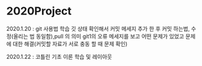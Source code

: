 # 2020Project
2020.1.20 : git 사용법 학습 깃 상태 확인해서 커밋 메세지 추가 한 후 커밋 하는법, 수정(올리는 법 동일함),pull 의 의미 git1의 오류 메세지를 보고 어떤 문제가 있었고 문제에 대한 해결(커밋할 자료가 서로 충동 할 때 문제 확인) 

2020.1.22 : 코틀린 기초 이론 학습 및 레이아웃 
